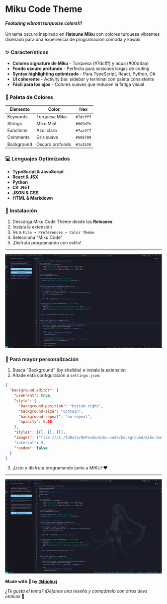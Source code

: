 # Miku Code Theme

#### *Featuring vibrant turquoise colors!!!*

Un tema oscuro inspirado en **Hatsune Miku** con colores turquesa vibrantes diseñado para una experiencia de programación cómoda y kawaii.

### ✨ Características

- **Colores signature de Miku** - Turquesa (#7dcfff) y aqua (#00d4aa)
- **Fondo oscuro profundo** - Perfecto para sesiones largas de coding
- **Syntax highlighting optimizado** - Para TypeScript, React, Python, C#
- **UI coherente** - Activity bar, sidebar y terminal con paleta consistente
- **Fácil para los ojos** - Colores suaves que reducen la fatiga visual

### 🎨 Paleta de Colores

| Elemento | Color | Hex |
|----------|-------|-----|
| Keywords | Turquesa Miku | `#7dcfff` |
| Strings | Miku Mint | `#009d7e` |
| Functions | Azul claro | `#7aa2f7` |
| Comments | Gris suave | `#565f89` |
| Background | Oscuro profundo | `#1a1b26` |

### 💻 Lenguajes Optimizados

- **TypeScript & JavaScript**
- **React & JSX**
- **Python**
- **C# .NET**
- **JSON & CSS**
- **HTML & Markdown**

### 🚀 Instalación

1. Descarga Miku Code Theme desde las **Releases**
2. Instala la extensión
3. Ve a `File → Preferences → Color Theme`
4. Selecciona "Miku Code"
5. ¡Disfruta programando con estilo!

---

![Preview](images/preview.png)

### 🗿 Para mayor personalización

1. Busca "Background" (by shalldie) e instala la extensión
2. Añade esta configuración a `settings.json`:

```json
{
  "background.editor": {
    "useFront": true,
    "style": {
      "background-position": "bottom right",
      "background-size": "contain",
      "background-repeat": "no-repeat",
      "opacity": 0.08
    },
    "styles": [{}, {}, {}],
    "images": ["file:///C:/TuRuta/DeFondo/miku-code/background/miku-background.png", "https://images-wixmp-ed30a86b8c4ca887773594c2.wixmp.com/f/284825c9-2d77-431d-a366-3068208e9d63/dkix9wz-a19fee91-e5eb-45a6-9db7-33f2afda624c.png/v1/fill/w_1192,h_670/miku_background_by_biglexj_dkix9wz-pre.png?token=eyJ0eXAiOiJKV1QiLCJhbGciOiJIUzI1NiJ9.eyJzdWIiOiJ1cm46YXBwOjdlMGQxODg5ODIyNjQzNzNhNWYwZDQxNWVhMGQyNmUwIiwiaXNzIjoidXJuOmFwcDo3ZTBkMTg4OTgyMjY0MzczYTVmMGQ0MTVlYTBkMjZlMCIsIm9iaiI6W1t7ImhlaWdodCI6Ijw9NzIwIiwicGF0aCI6Ii9mLzI4NDgyNWM5LTJkNzctNDMxZC1hMzY2LTMwNjgyMDhlOWQ2My9ka2l4OXd6LWExOWZlZTkxLWU1ZWItNDVhNi05ZGI3LTMzZjJhZmRhNjI0Yy5wbmciLCJ3aWR0aCI6Ijw9MTI4MCJ9XV0sImF1ZCI6WyJ1cm46c2VydmljZTppbWFnZS5vcGVyYXRpb25zIl19.RlDrExfKlMdgm4N4mA4nIIJzBwmI3xVo4d5s3L8wmOg"], //<-- Ruta de la imagen de DevianArt https://www.deviantart.com/biglexj/art/Miku-background-1241109107 
    "interval": 0,
    "random": false
  }
}
```

3. ¡Listo y disfruta programando junto a MIKU! ❤️

---

![Preview-Miku](images/preview2.png)

**Made with 💙 by [@biglexj](https://github.com/biglexj)**

*¿Te gusta el tema? ¡Déjanos una reseña y compártelo con otros devs otakus!* 🎌